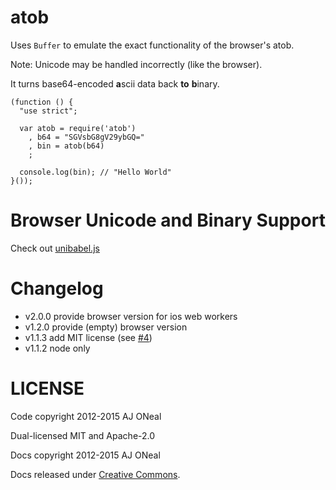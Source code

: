 atob
===

Uses `Buffer` to emulate the exact functionality of the browser's atob.

Note: Unicode may be handled incorrectly (like the browser).

It turns base64-encoded <strong>a</strong>scii data back **to** <strong>b</strong>inary.

    (function () {
      "use strict";

      var atob = require('atob')
        , b64 = "SGVsbG8gV29ybGQ="
        , bin = atob(b64)
        ;

      console.log(bin); // "Hello World"
    }());

Browser Unicode and Binary Support
========

Check out [unibabel.js](https://github.com/coolaj86/unibabel-js)

Changelog
=======

  * v2.0.0 provide browser version for ios web workers
  * v1.2.0 provide (empty) browser version
  * v1.1.3 add MIT license (see [#4](https://github.com/node-browser-compat/atob/issues/4))
  * v1.1.2 node only

LICENSE
=======

Code copyright 2012-2015 AJ ONeal

Dual-licensed MIT and Apache-2.0

Docs copyright 2012-2015 AJ ONeal

Docs released under [Creative Commons](https://github.com/node-browser-compat/atob/blob/master/LICENSE.DOCS).
